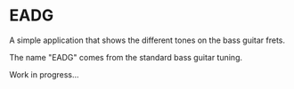 EADG
====
A simple application that shows the different tones on the bass guitar frets.

The name "EADG" comes from the standard bass guitar tuning.

Work in progress...